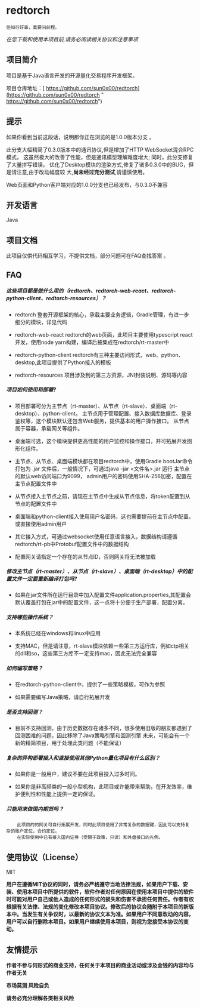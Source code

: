 # redtorch

`但知行好事，莫要问前程。`

*在您下载和使用本项目前,请务必阅读相关协议和注意事项*




## 项目简介

项目是基于Java语言开发的开源量化交易程序开发框架。

项目仓库地址：[ https://github.com/sun0x00/redtorch](https://github.com/sun0x00/redtorch " https://github.com/sun0x00/redtorch")

## 提示
如果你看到当前这段话，说明那你正在浏览的是1.0.0版本分支 。

此分支大幅精简了0.3.0版本中的通讯协议,但是增加了HTTP WebSocket混合RPC模式，
这虽然极大的改善了性能，但是通讯模型理解难度增大; 同时，此分支修复了大量拼写错误，
优化了Desktop模块的渲染方式,修复了诸多0.3.0中的BUG，但是请注意,由于改动幅度较
大,**尚未经过充分测试**,请谨慎使用。

Web页面和Python客户端对应的1.0.0分支也已经发布，与0.3.0不兼容


## 开发语言
Java

## 项目文档
此项目仅供代码相互学习，不提供文档，部分问题可在FAQ查找答案 。

## FAQ

##### 这些项目都是做什么用的（redtorch、redtorch-web-react、redtorch-python-client、redtorch-resources）？

+ redtorch 整套开源框架的核心，承载主要业务逻辑，Gradle管理，有进一步细分的模块，详见代码


+ redtorch-web-react redtorch的web页面，此项目主要使用typescript react开发，使用node yarn构建，编译后被集成在redtorch/rt-master中


+ redtorch-python-client redtorch有三种主要访问形式，web、python、desktop,此项目提供了Python接入的模板


+ redtorch-resources 项目涉及到的第三方资源，JNI封装说明、源码等内容


##### 项目如何使用和部署?


+ 项目部署可分为主节点（rt-master）、从节点（rt-slave）、桌面端（rt-desktop）、python-client。
    主节点用于管理配置、接入数据库数据库、登录鉴权等，这个模块默认还包含Web服务，提供基本的用户操作接口。
    从节点属于容器，承载网关等组件。
  
+ 桌面端可选，这个模块提供更高性能的用户监控和操作接口，并可拓展开发图形化组件。 
  
+ 主节点、从节点、桌面端模块都在项目redtorch中，使用Gradle bootJar命令打包为 .jar 文件后，一般情况下，可通过java -jar <文件名>.jar 运行
    主节点的默认web访问端口为9099， admin用户的密码使用SHA-256加密，配置在主节点配置文件中
  
+ 从节点接入主节点之前，请现在主节点中生成从节点信息，将token配置到从节点的配置文件中 
  
+ 桌面端和python-client接入使用用户名密码，这也需要提前在主节点中配置，或直接使用admin用户 
  
+ 其它接入方式，可通过websocket使用任意语言接入，数据结构请遵循redtorch/rt-pb中Protobuf配置文件中的数据结构
  
+ 配置网关请指定一个存在的从节点ID，否则网关将无法被加载


##### 修改主节点（rt-master）、从节点（rt-slave）、桌面端（rt-desktop）中的配置文件一定要重新编译打包吗?


+ 如果在jar文件所在运行目录中加入配置文件application.properties,其配置会默认覆盖打包在jar中的配置文件，这一点将十分便于生产部署，配置分离。


##### 支持哪些操作系统？

+ 本系统已经在windows和linux中应用
  
+ 支持MAC，但是请注意，rt-slave模块依赖一些第三方运行库，例如ctp相关的dll和so，这些第三方库不一定支持mac，因此无法完全兼容


##### 如何编写策略？


+ 在redtorch-python-client中，提供了一些策略模板，可作为参照
    
+ 如果需要编写Java策略，请自行拓展开发


##### 是否支持回测？


+ 目前不支持回测，由于历史数据存在诸多不同，很多使用旧版的朋友都遇到了回测困难的问题，因此移除了Java策略引擎和回测引擎
    未来，可能会有一个新的精简项目，用于处理此类问题（不能保证）


##### 复杂的异构部署接入和直接使用其他Python量化项目有什么区别？

+ 如果你是一般用户，建议不要在此项目投入过多时间。 
  
+ 如果你是非高频类的一般小型机构，此项目或许能带来帮助，在开发效率，维护便利性和性能上提供一定的保证。


##### 只能用来做国内期货吗？
```
    此项目的的网关可自行拓展开发，同时此项目使用了非常复杂的数据键，因此可以支持复杂的账户定位，合约定位。
    在实际使用中已有接入国内证券（受限于政策，只读）和外盘接口的先例。
```


## 使用协议（License）
MIT

**用户在遵循MIT协议的同时，请务必严格遵守当地法律法规，如果用户下载、安装、使用本项目中所提供的软件，软件作者对任何原因在使用本项目中提供的软件时可能对用户自己或他人造成的任何形式的损失和伤害不承担任何责任。作者有权根据有关法律、法规的变化修改本项目协议。修改后的协议会随附于本项目的新版本中。当发生有关争议时，以最新的协议文本为准。如果用户不同意改动的内容，用户可以自行删除本项目。如果用户继续使用本项目，则视为您接受本协议的变动。**

## 友情提示

**作者不参与何形式的商业支持，任何关于本项目的商业活动或涉及金钱的内容均与作者无关**

**市场莫测 风险自负**

**请务必充分理解各类相关风险**
